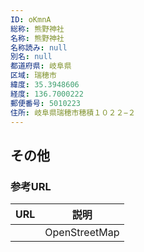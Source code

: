 ```yaml
---
ID: oKmnA
総称: 熊野神社
名称: 熊野神社
名称読み: null
別名: null
都道府県: 岐阜県
区域: 瑞穂市
緯度: 35.3948606
経度: 136.7000222
郵便番号: 5010223
住所: 岐阜県瑞穂市穂積１０２２−２
---
```


## その他

### 参考URL

| URL | 説明          |
| --- | ------------- |
|     | OpenStreetMap |
